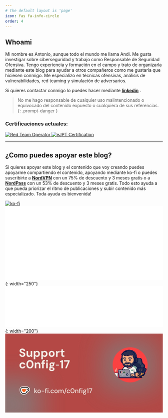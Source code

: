 ```yaml
---
# the default layout is 'page'
icon: fas fa-info-circle
order: 4
---
```



## Whoami
Mi nombre es Antonio, aunque todo el mundo me llama Andi. Me gusta investigar sobre ciberseguridad y trabajo como Responsable de Seguridad Ofensiva. Tengo experiencia y formación en el campo y trato de organizarla mediante este blog para ayudar a otros compañeros como me gustaría que hiciesen conmigo. Me especializo en técnicas ofensivas, análisis de vulnerabilidades, red teaming y simulación de adversarios.

Si quieres contactar conmigo lo puedes hacer mediante [**linkedin**](https://www.linkedin.com/in/antoniodseri47/) . <br>

> No me hago responsable de cualquier uso malintencionado o equivocado del contenido expuesto o cualquiera de sus referencias.
{: .prompt-danger }

### Certificaciones actuales: <br>

<a href="https://eu.badgr.com/public/assertions/p5pFRJ94TDaTixY-0eMmdA?identity__email=antonio.seri.97%40gmail.com">
  <img src="https://api.eu.badgr.io/public/assertions/p5pFRJ94TDaTixY-0eMmdA/image" alt="Red Team Operator" width="120" height="120"/>
</a>
<a href="https://certs.ine.com/fa3ac3a4-8855-443c-b155-fae01aa7caab#acc.riynwDEO">
  <img src="https://us-east-1.graphassets.com/AwCYQkwjSUCbfkm08Ct1Mz/cmcc3wze0lx3007irps13e6k3" alt="eJPT Certification" width="120" height="120"/>
</a>

---
## ¿Como puedes apoyar este blog?
Si quieres apoyar este blog y el contenido que voy creando puedes apoyarme compartiendo el contenido, apoyando mediante ko-fi o puedes suscribirte a [**NordVPN**](https://go.nordvpn.net/aff_c?offer_id=15&aff_id=132246&url_id=902) con un 75% de descuento y 3 meses gratis o a [**NordPass**](https://nordpass.com/special/?utm_medium=affiliate&utm_term&utm_content&utm_campaign=off488&utm_source=aff132246&aff_free) con un 53% de descuento y 3 meses gratis. Todo esto ayuda a que pueda priorizar el ritmo de publicaciones y subir contenido más especializado. Toda ayuda es bienvenida! <br>

[![ko-fi](https://ko-fi.com/img/githubbutton_sm.svg)](https://ko-fi.com/A0A41BO608)
![Desktop View](/assets/img/Nordvpn/logonordvpn.png){: width="250"}
![Desktop View](assets/img/Nordvpn/logonordpass.png){: width="200"}
![Desktop View](/assets/img/ko-fi.jpg)



